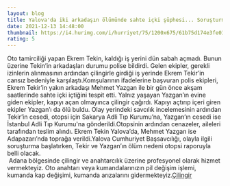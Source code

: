 ```yaml
--- 
layout: blog
title: Yalova'da iki arkadaşın ölümünde sahte içki şüphesi... Soruşturma başlatıldı
date: 2021-12-13 14:48:00
thumbnail: https://i4.hurimg.com/i/hurriyet/75/1200x675/61b75d174e3fe01bc49b79aa.jpg
rating: 5
---
```

Oto tamirciliği yapan Ekrem Tekin, kaldığı iş yerini dün sabah açmadı. Bunun üzerine Tekin’in arkadaşları durumu polise bildirdi. Gelen ekipler, gerekli izinlerin alınmasının ardından çilingirle girdiği iş yerinde Ekrem Tekir’in cansız bedeniyle karşılaştı.Komşularının ifadelerine başvuran polis ekipleri, Ekrem Tekir’in yakın arkadaşı Mehmet Yazgan ile bir gün önce akşam saatlerinde sahte içki içtiğini tespit etti. Yalnız yaşayan Yazgan’ın evine giden ekipler, kapıyı açan olmayınca çilingir çağırdı. Kapıyı açtırıp içeri giren ekipler Yazgan’ı da ölü buldu. Olay yerindeki savcılık incelemesinin ardından Tekir’in cesedi, otopsi için Sakarya Adli Tıp Kurumu’na, Yazgan’ın cesedi ise İstanbul Adli Tıp Kurumu'na gönderildi.Otopsinin ardından cenazeler, aileleri tarafından teslim alındı. Ekrem Tekin Yalova’da, Mehmet Yazgan ise Adapazarı’nda toprağa verildi.Yalova Cumhuriyet Başsavcılığı, olayla ilgili soruşturma başlatırken, Tekir ve Yazgan’ın ölüm nedeni otopsi raporuyla belli olacak.</br>&nbsp;Adana bölgesinde çilingir ve anahtarcılık üzerine profesyonel olarak hizmet vermekteyiz. Oto anahtarı veya kumandalarınızın pil değişim işlemi, kumanda kap değişimi, kumanda arızalarını gidermekteyiz.<a href="https://www.cilingiradana.net/">Çilingir</a>